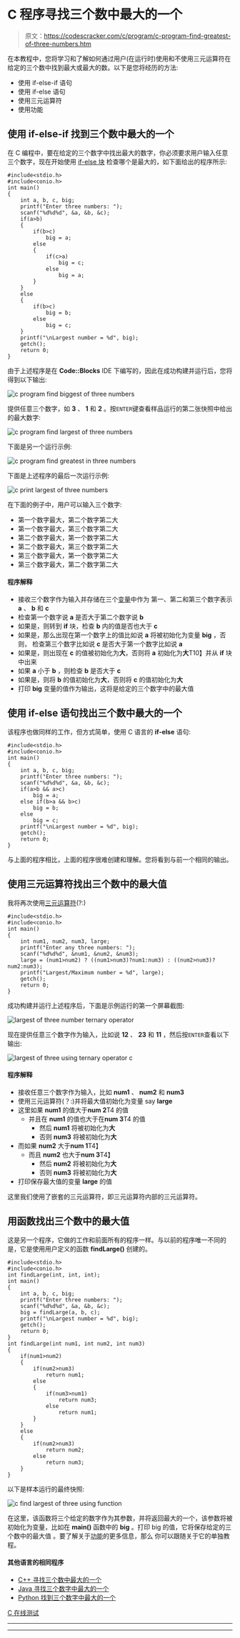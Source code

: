 # C 程序寻找三个数中最大的一个

> 原文：<https://codescracker.com/c/program/c-program-find-greatest-of-three-numbers.htm>

在本教程中，您将学习和了解如何通过用户(在运行时)使用和不使用三元运算符在给定的三个数中找到最大或最大的数。以下是您将经历的方法:

*   使用 if-else-if 语句
*   使用 if-else 语句
*   使用三元运算符
*   使用功能

## 使用 if-else-if 找到三个数中最大的一个

在 C 编程中，要在给定的三个数字中找出最大的数字，你必须要求用户输入任意三个数字，现在开始使用 [if-else 块](/c/c-if-statement.htm) 检查哪个是最大的，如下面给出的程序所示:

```
#include<stdio.h>
#include<conio.h>
int main()
{
    int a, b, c, big;
    printf("Enter three numbers: ");
    scanf("%d%d%d", &a, &b, &c);
    if(a>b)
    {
        if(b>c)
            big = a;
        else
        {
            if(c>a)
                big = c;
            else
                big = a;
        }
    }
    else
    {
        if(b>c)
            big = b;
        else
            big = c;
    }
    printf("\nLargest number = %d", big);
    getch();
    return 0;
}
```

由于上述程序是在 **Code::Blocks** IDE 下编写的，因此在成功构建并运行后，您将得到以下输出:

![c program find biggest of three numbers](img/f678f3f68a6838016accdc14103bcefa.png)

提供任意三个数字，如 **3** 、 **1** 和 **2** 。按`ENTER`键查看样品运行的第二张快照中给出的最大数字:

![c program find largest of three numbers](img/63c4c28878d3c41220868493e0acef57.png)

下面是另一个运行示例:

![c program find greatest in three numbers](img/22f4addf25fd06b7d2c8f2c940a2ce9b.png)

下面是上述程序的最后一次运行示例:

![c print largest of three numbers](img/04a424b61f613999106820048e9106fc.png)

在下面的例子中，用户可以输入三个数字:

*   第一个数字最大，第二个数字第二大
*   第一个数字最大，第三个数字第二大
*   第二个数字最大，第一个数字第二大
*   第二个数字最大，第三个数字第二大
*   第三个数字最大，第一个数字第二大
*   第三个数字最大，第二个数字第二大

#### 程序解释

*   接收三个数字作为输入并存储在三个[变量](/c/c-variables.htm)中作为 第一、第二和第三个数字表示 **a** 、 **b** 和 **c**
*   检查第一个数字说 **a** 是否大于第二个数字说 **b**
*   如果是，则转到 **if** 块，检查 **b** 内的值是否也大于 **c**
*   如果是，那么出现在第一个数字上的值比如说 **a** 将被初始化为变量 **big** ，否则， 检查第三个数字比如说 **c** 是否大于第一个数字比如说 **a**
*   如果是，则出现在 **c** 的值被初始化为**大**，否则将 **a** 初始化为**大**T10】并从 **if** 块中出来
*   如果 **a** 小于 **b** ，则检查 **b** 是否大于 **c**
*   如果是，则将 **b** 的值初始化为**大**，否则将 **c** 的值初始化为**大**
*   打印 **big** 变量的值作为输出，这将是给定的三个数字中的最大值

## 使用 if-else 语句找出三个数中最大的一个

该程序也做同样的工作，但方式简单，使用 C 语言的 **if-else** 语句:

```
#include<stdio.h>
#include<conio.h>
int main()
{
    int a, b, c, big;
    printf("Enter three numbers: ");
    scanf("%d%d%d", &a, &b, &c);
    if(a>b && a>c)
        big = a;
    else if(b>a && b>c)
        big = b;
    else
        big = c;
    printf("\nLargest number = %d", big);
    getch();
    return 0;
}
```

与上面的程序相比，上面的程序很难创建和理解。您将看到与前一个相同的输出。

## 使用三元运算符找出三个数中的最大值

我将再次使用[三元运算符](/c/c-ternary-operator.htm)(?:)

```
#include<stdio.h>
#include<conio.h>
int main()
{
    int num1, num2, num3, large;
    printf("Enter any three numbers: ");
    scanf("%d%d%d", &num1, &num2, &num3);
    large = (num1>num2) ? ((num1>num3)?num1:num3) : ((num2>num3)?num2:num3);
    printf("Largest/Maximum number = %d", large);
    getch();
    return 0;
}
```

成功构建并运行上述程序后，下面是示例运行的第一个屏幕截图:

![largest of three number ternary operator](img/16f26a0079c7989f1659afd9f54ec323.png)

现在提供任意三个数字作为输入，比如说 **12** 、 **23** 和 **11** ，然后按`ENTER`查看以下输出:

![largest of three using ternary operator c](img/7eced009be7aa2557e280e29029f07cf.png)

#### 程序解释

*   接收任意三个数字作为输入，比如 **num1** 、 **num2** 和 **num3**
*   使用三元运算符(？:)并将最大值初始化为变量 say **large**
*   这里如果 **num1** 的值大于**num 2**T4 的值
    *   并且在 **num1** 的值也大于在**num 3**T4 的值
        *   然后 **num1** 将被初始化为**大**
        *   否则 **num3** 将被初始化为**大**
*   而如果 **num2** 大于**num 1**T4】
    *   而且 **num2** 也大于**num 3**T4】
        *   然后 **num2** 将被初始化为**大**
        *   否则 **num3** 将被初始化为**大**
*   打印保存最大值的变量 **large** 的值

这里我们使用了嵌套的三元运算符，即三元运算符内部的三元运算符。

## 用函数找出三个数中的最大值

这是另一个程序，它做的工作和前面所有的程序一样。与以前的程序唯一不同的是，它是使用用户定义的函数 **findLarge()** 创建的。

```
#include<stdio.h>
#include<conio.h>
int findLarge(int, int, int);
int main()
{
    int a, b, c, big;
    printf("Enter three numbers: ");
    scanf("%d%d%d", &a, &b, &c);
    big = findLarge(a, b, c);
    printf("\nLargest number = %d", big);
    getch();
    return 0;
}
int findLarge(int num1, int num2, int num3)
{
    if(num1>num2)
    {
        if(num2>num3)
            return num1;
        else
        {
            if(num3>num1)
                return num3;
            else
                return num1;
        }
    }
    else
    {
        if(num2>num3)
            return num2;
        else
            return num3;
    }
}
```

以下是样本运行的最终快照:

![c find largest of three using function](img/c8a5196d7450cb06118d7c50ffb532e9.png)

在这里，该函数将三个给定的数字作为其参数，并将返回最大的一个，该参数将被初始化为变量，比如在 **main()** 函数中的 **big** 。打印 big 的值，它将保存给定的三个数中的最大值 。要了解关于[功能](/c/c-functions.htm)的更多信息，那么 你可以跟随关于它的单独教程。

#### 其他语言的相同程序

*   [C++ 寻找三个数中最大的一个](/cpp/program/cpp-program-find-greatest-of-three-numbers.htm)
*   [Java 寻找三个数字中最大的一个](/java/program/java-program-find-largest-of-three-numbers.htm)
*   [Python 找到三个数字中最大的一个](/python/program/python-program-find-largest-of-three-numbers.htm)

[C 在线测试](/exam/showtest.php?subid=2)

* * *

* * *